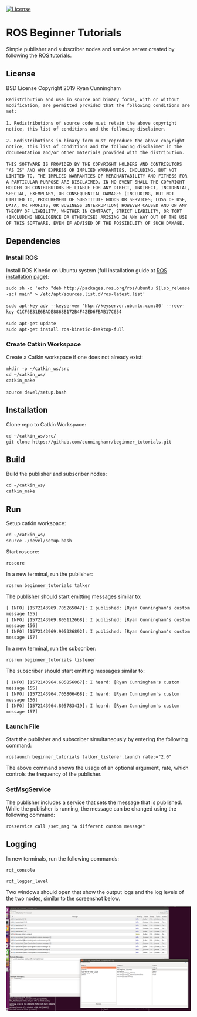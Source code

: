 [![License](https://img.shields.io/badge/License-BSD%202--Clause-orange.svg)](https://opensource.org/licenses/BSD-2-Clause)

# ROS Beginner Tutorials

Simple publisher and subscriber nodes and service server created by following the [ROS tutorials](https://wiki.ros.org/ROS/Tutorials/).

## License

BSD License
Copyright 2019 Ryan Cunningham

```
Redistribution and use in source and binary forms, with or without modification, are permitted provided that the following conditions are met:

1. Redistributions of source code must retain the above copyright notice, this list of conditions and the following disclaimer.

2. Redistributions in binary form must reproduce the above copyright notice, this list of conditions and the following disclaimer in the documentation and/or other materials provided with the distribution.

THIS SOFTWARE IS PROVIDED BY THE COPYRIGHT HOLDERS AND CONTRIBUTORS "AS IS" AND ANY EXPRESS OR IMPLIED WARRANTIES, INCLUDING, BUT NOT LIMITED TO, THE IMPLIED WARRANTIES OF MERCHANTABILITY AND FITNESS FOR A PARTICULAR PURPOSE ARE DISCLAIMED. IN NO EVENT SHALL THE COPYRIGHT HOLDER OR CONTRIBUTORS BE LIABLE FOR ANY DIRECT, INDIRECT, INCIDENTAL, SPECIAL, EXEMPLARY, OR CONSEQUENTIAL DAMAGES (INCLUDING, BUT NOT LIMITED TO, PROCUREMENT OF SUBSTITUTE GOODS OR SERVICES; LOSS OF USE, DATA, OR PROFITS; OR BUSINESS INTERRUPTION) HOWEVER CAUSED AND ON ANY THEORY OF LIABILITY, WHETHER IN CONTRACT, STRICT LIABILITY, OR TORT (INCLUDING NEGLIGENCE OR OTHERWISE) ARISING IN ANY WAY OUT OF THE USE OF THIS SOFTWARE, EVEN IF ADVISED OF THE POSSIBILITY OF SUCH DAMAGE.

```

## Dependencies

### Install ROS

Install ROS Kinetic on Ubuntu system (full installation guide at [ROS installation page](https://wiki.ros.org/kinetic/installation/Ubuntu)):

```
sudo sh -c 'echo "deb http://packages.ros.org/ros/ubuntu $(lsb_release -sc) main" > /etc/apt/sources.list.d/ros-latest.list'

sudo apt-key adv --keyserver 'hkp://keyserver.ubuntu.com:80' --recv-key C1CF6E31E6BADE8868B172B4F42ED6FBAB17C654

sudo apt-get update
sudo apt-get install ros-kinetic-desktop-full
```

### Create Catkin Workspace

Create a Catkin workspace if one does not already exist:

```
mkdir -p ~/catkin_ws/src
cd ~/catkin_ws/
catkin_make

source devel/setup.bash
```

## Installation

Clone repo to Catkin Workspace:

```
cd ~/catkin_ws/src/
git clone https://github.com/cunninghamr/beginner_tutorials.git
```

## Build

Build the publisher and subscriber nodes:

```
cd ~/catkin_ws/
catkin_make
```

## Run

Setup catkin workspace:

```
cd ~/catkin_ws/
source ./devel/setup.bash
```

Start roscore:

```
roscore
```

In a new terminal, run the publisher:

```
rosrun beginner_tutorials talker
```

The publisher should start emitting messages similar to:

```
[ INFO] [1572143969.705265047]: I published: [Ryan Cunningham's custom message 155]
[ INFO] [1572143969.805112668]: I published: [Ryan Cunningham's custom message 156]
[ INFO] [1572143969.905326892]: I published: [Ryan Cunningham's custom message 157]
```

In a new terminal, run the subscriber:

```
rosrun beginner_tutorials listener
```

The subscriber should start emitting messages similar to:

```
[ INFO] [1572143964.605856067]: I heard: [Ryan Cunningham's custom message 155]
[ INFO] [1572143964.705806468]: I heard: [Ryan Cunningham's custom message 156]
[ INFO] [1572143964.805783419]: I heard: [Ryan Cunningham's custom message 157]
```

### Launch File

Start the publisher and subscriber simultaneously by entering the following command:

```
roslaunch beginner_tutorials talker_listener.launch rate:="2.0"
```

The above command shows the usage of an optional argument, rate, which controls the frequency of the publisher.

### SetMsgService

The publisher includes a service that sets the message that is published. While the publisher is running, the message can be changed using the following command:

```
rosservice call /set_msg "A different custom message"
```

## Logging

In new terminals, run the following commands:

```
rqt_console
```

```
rqt_logger_level
```

Two windows should open that show the output logs and the log levels of the two nodes, similar to the screenshot below.

![node logging](log_levels.png)
